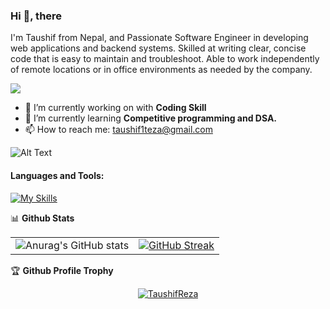 ### Hi 👋, there
I'm Taushif from Nepal, and Passionate Software Engineer in developing web applications and backend systems. Skilled at writing clear, concise code that is easy to maintain and
troubleshoot. Able to work independently of remote locations or in office environments as needed by the company.

![](https://komarev.com/ghpvc/?username=TaushifReza&style=flat-square&color=brightgreen&base=2000)

- 🔭 I’m currently working on with **Coding Skill**
- 🌱 I’m currently learning **Competitive programming and DSA.**
- 📫 How to reach me: taushif1teza@gmail.com

![Alt Text](https://dl.openseauserdata.com/cache/originImage/files/527a9783c28c70962773a73db797ea4d.gif)

#### Languages and Tools:

[![My Skills](https://skillicons.dev/icons?i=cs,py,java,js,dotnet,dart,django,react,css,flutter,html,mysql,postgres,sqlite,tailwind,bootstrap,docker,git,github,postman,vscode,visualstudio,eclipse,redis)](https://skillicons.dev)

📊 <b>Github Stats</b><br/>

<table style="border: none; border-collapse: collapse;">
  <tr style="border: none;">
    <td style="border: none;">
      <img src="https://github-readme-stats.vercel.app/api?username=TaushifReza&theme=nightowl&show_icons=true" alt="Anurag's GitHub stats">
    </td>
    <td style="border: none;">
      <a href="https://git.io/streak-stats">
        <img src="https://github-readme-streak-stats.herokuapp.com?user=TaushifReza&theme=nightowl" alt="GitHub Streak">
      </a>
    </td>
  </tr>
</table>

🏆 <b>Github Profile Trophy</b><br/>

<p align="center">
  <a href="https://github.com/ryo-ma/github-profile-trophy"><img src="https://github-profile-trophy.vercel.app/?username=TaushifReza&theme=onedark&row=1&column=5" alt="TaushifReza" /></a>
</p>
